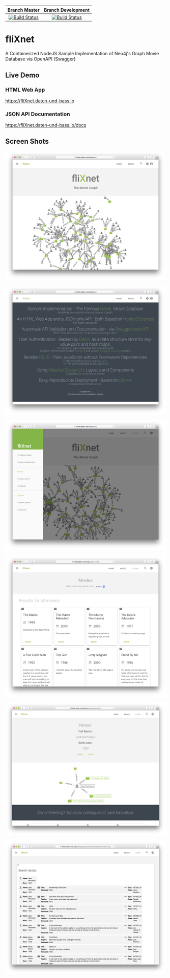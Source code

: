 | Branch Master | Branch Development |
|     :---:     |        :---:       |
| [![Build Status](https://travis-ci.org/daten-und-bass/fliXnet.svg?branch=master)](https://travis-ci.org/daten-und-bass/fliXnet) | [![Build Status](https://travis-ci.org/daten-und-bass/fliXnet.svg?branch=development)](https://travis-ci.org/daten-und-bass/fliXnet)  |



# fliXnet
A Containerized NodeJS Sample Implementation of Neo4j's Graph Movie Database via OpenAPI (Swagger)

## Live Demo ##

### HTML Web App ###
https://fliXnet.daten-und-bass.io

### JSON API Documentation ###
https://fliXnet.daten-und-bass.io/docs

## Screen Shots ##

![fliXnet HOME page 1](/public/images/screenshots/HOME_page_1.png?raw=true "fliXnet HOME page 1")

![fliXnet HOME page 2](/public/images/screenshots/HOME_page_2.png?raw=true "fliXnet HOME page 2")

![fliXnet SITE MENU](/public/images/screenshots/SITE_MENU.png?raw=true "fliXnet SITE MENU")

![fliXnet ALL MOVIES page](/public/images/screenshots/ALL_MOVIES_page.png?raw=true "fliXnet ALL MOVIES page")

![fliXnet ONE PERSON page](/public/images/screenshots/ONE_PERSON_page.png?raw=true "fliXnet ONE PERSON page")

![fliXnet SEARCHResults page](/public/images/screenshots/SEARCH_Results_page.png?raw=true "fliXnet SEARCH Results page")

